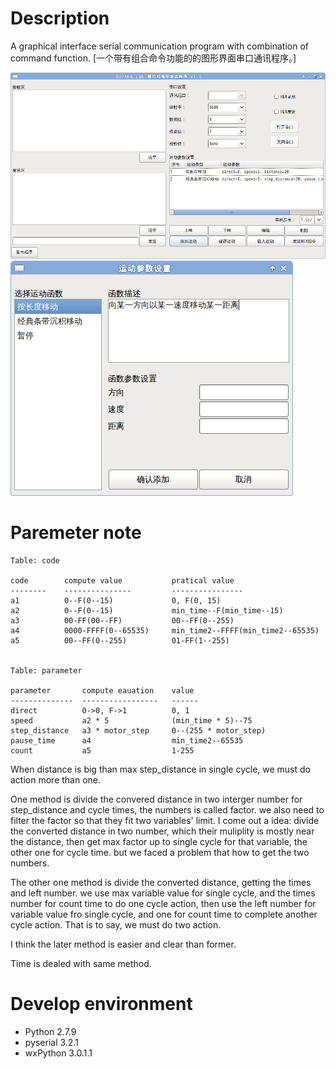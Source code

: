 # Description
A graphical interface serial communication program with combination of command function. [一个带有组合命令功能的的图形界面串口通讯程序。]

![gpserial main frame screenshot](gpserial-main.png)
![gpserial add dialog screenshot](gpserial-add.png)

# Paremeter note

    Table: code
    
    code        compute value           pratical value
    --------    ---------------         ----------------
    a1          0--F(0--15)             0, F(0, 15)
    a2          0--F(0--15)             min_time--F(min_time--15)
    a3          00-FF(00--FF)           00--FF(0--255)
    a4          0000-FFFF(0--65535)     min_time2--FFFF(min_time2--65535)
    a5          00--FF(0--255)          01-FF(1--255)
    
    
    Table: parameter
    
    parameter       compute eauation    value
    --------------  -----------------   ------
    direct          0->0, F->1          0, 1
    speed           a2 * 5              (min_time * 5)--75
    step_distance   a3 * motor_step     0--(255 * motor_step)
    pause_time      a4                  min_time2--65535
    count           a5                  1-255


When distance is big than max step_distance in single cycle, we must do action
more than one.

One method is divide the convered distance in two interger number for
step_distance and cycle times, the numbers is called factor. we also need to
filter the factor so that they fit two variables' limit.  I come out a idea:
divide the converted distance in two number, which their muliplity is mostly
near the distance, then get max factor up to single cycle for that variable,
the other one for cycle time. but we faced a problem that how to get the two
numbers.

The other one method is divide the converted distance, getting the times and
left number. we use max variable value for single cycle, and the times number
for count time to do one cycle action, then use the left number for variable
value fro single cycle, and one for count time to complete another cycle action.
That is to say, we must do two action.

I think the later method is easier and clear than former.

Time is dealed with same method.

# Develop environment
* Python 2.7.9
* pyserial 3.2.1
* wxPython 3.0.1.1
